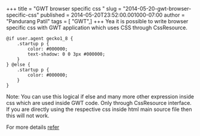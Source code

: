 +++
title = "GWT browser specific css "
slug = "2014-05-20-gwt-browser-specific-css"
published = 2014-05-20T23:52:00.001000-07:00
author = "Pandurang Patil"
tags = [ "GWT",]
+++
Yea it is possible to write browser specific css with GWT application which
uses CSS through CssResource. 

    @if user.agent gecko1_8 {
        .startup p {
            color: #000000;
            text-shadow: 0 0 3px #000000;
        }
    } @else {
        .startup p {
            color: #000000;
        }
    }


Note: You can use this logical if else and many more other expression inside css which are used inside GWT code. Only through CssResource interface. If you are directly using the respective css inside html main source
file then this will not work.

For more details [refer](http://www.gwtproject.org/doc/latest/DevGuideClientBundle.html#CssResource)
